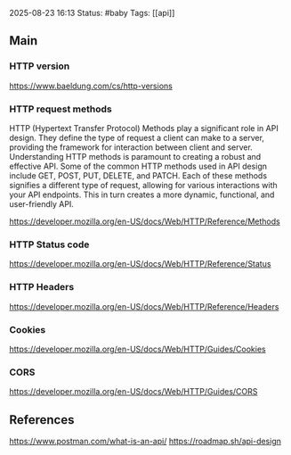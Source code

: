 2025-08-23 16:13
Status: #baby
Tags: [[api]]
## Main

### HTTP version

https://www.baeldung.com/cs/http-versions

### HTTP request methods
HTTP (Hypertext Transfer Protocol) Methods play a significant role in API design. They define the type of request a client can make to a server, providing the framework for interaction between client and server. Understanding HTTP methods is paramount to creating a robust and effective API. Some of the common HTTP methods used in API design include GET, POST, PUT, DELETE, and PATCH. Each of these methods signifies a different type of request, allowing for various interactions with your API endpoints. This in turn creates a more dynamic, functional, and user-friendly API.

https://developer.mozilla.org/en-US/docs/Web/HTTP/Reference/Methods

### HTTP Status code
https://developer.mozilla.org/en-US/docs/Web/HTTP/Reference/Status

### HTTP Headers
https://developer.mozilla.org/en-US/docs/Web/HTTP/Reference/Headers

### Cookies
https://developer.mozilla.org/en-US/docs/Web/HTTP/Guides/Cookies

### CORS
https://developer.mozilla.org/en-US/docs/Web/HTTP/Guides/CORS


## References

https://www.postman.com/what-is-an-api/
https://roadmap.sh/api-design